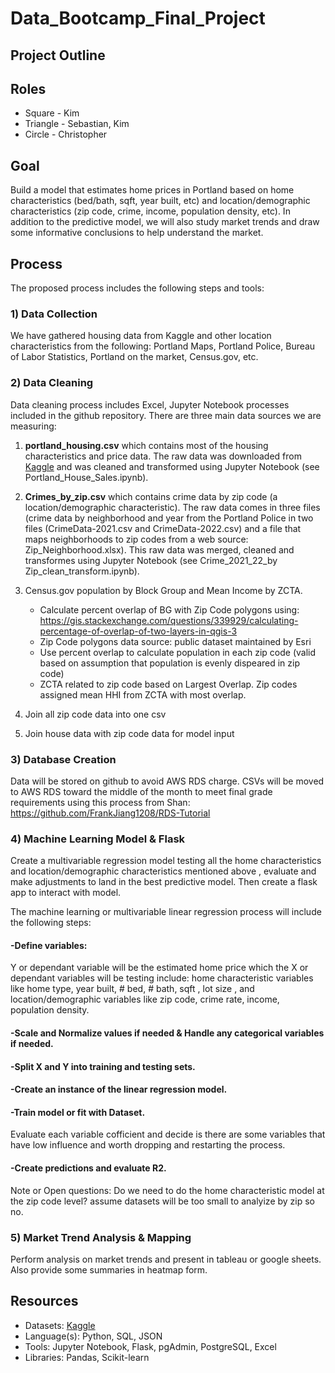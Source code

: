# Data_Bootcamp_Final_Project

## Project Outline
## Roles 
* Square - Kim
* Triangle - Sebastian, Kim
* Circle - Christopher


## Goal
Build a model that estimates home prices in Portland based on home characteristics (bed/bath, sqft, year built, etc) and location/demographic characteristics (zip code, crime, income, population density, etc). In addition to the predictive model, we will also study market trends and draw some informative conclusions to help understand the market. 

## Process
The proposed process includes the following steps and tools:

### 1) Data Collection
We have gathered housing data from Kaggle and other location characteristics from the following: Portland Maps, Portland Police, Bureau of Labor Statistics, Portland on the market, Census.gov, etc.

### 2) Data Cleaning
Data cleaning process includes Excel, Jupyter Notebook processes included in the github repository. There are three main data sources we are measuring:

1) **portland_housing.csv** which contains most of the housing characteristics and price data. The raw data was downloaded from [Kaggle](https://www.kaggle.com/datasets/threnjen/portland-housing-prices-sales-jul-2020-jul-2021?select=portland_housing.csv) and was cleaned and transformed using Jupyter Notebook (see Portland_House_Sales.ipynb). 

2) **Crimes_by_zip.csv** which contains crime data by zip code (a location/demographic characteristic). The raw data comes in three files (crime data by neighborhood and year from the Portland Police in two files (CrimeData-2021.csv and CrimeData-2022.csv) and a file that maps neighborhoods to zip codes from a web source: Zip_Neighborhood.xlsx). This raw data was merged,  cleaned and transformes using Jupyter Notebook (see Crime_2021_22_by Zip_clean_transform.ipynb). 

3) Census.gov population by Block Group and Mean Income by ZCTA.
    * Calculate percent overlap of BG with Zip Code polygons using:
    https://gis.stackexchange.com/questions/339929/calculating-percentage-of-overlap-of-two-layers-in-qgis-3
    * Zip Code polygons data source: public dataset maintained by Esri
    * Use percent overlap to calculate population in each zip code (valid based on assumption that population is evenly dispeared in zip code)
    * ZCTA related to zip code based on Largest Overlap. Zip codes assigned mean HHI from ZCTA with most overlap.

4) Join all zip code data into one csv
5) Join house data with zip code data for model input

### 3) Database Creation  
Data will be stored on github to avoid AWS RDS charge. CSVs will be moved to AWS RDS toward the middle of the month to meet final grade requirements using this process from Shan: https://github.com/FrankJiang1208/RDS-Tutorial

### 4) Machine Learning Model & Flask
Create a multivariable regression model testing all the home characteristics and location/demographic characteristics mentioned above , evaluate and make adjustments to land in the best predictive model. Then create a flask app to interact with model. 

The machine learning or multivariable linear regression process will include the following steps:

#### -Define variables:
Y or dependant variable will be the estimated home price which the X or dependant variables will be testing include: home characteristic variables like home type, year built, # bed, # bath, sqft , lot size , and location/demographic variables like zip code, crime rate, income, population density.

#### -Scale and Normalize values if needed & Handle any categorical variables if needed.

#### -Split X and Y into training and testing sets.

#### -Create an instance of the linear regression model.

#### -Train model or fit with Dataset.
Evaluate each variable cofficient and decide is there are some variables that have low influence and worth dropping and restarting the process. 

#### -Create predictions and evaluate R2.

Note or Open questions: Do we need to do the home characteristic model at the zip code level? assume datasets will be too small to analyize by zip so no.

### 5) Market Trend Analysis & Mapping
Perform analysis on market trends and present in tableau or google sheets. Also provide some summaries in heatmap form. 

## Resources
- Datasets: [Kaggle](https://www.kaggle.com/datasets/threnjen/portland-housing-prices-sales-jul-2020-jul-2021?select=portland_housing.csv)
- Language(s): Python, SQL, JSON
- Tools: Jupyter Notebook, Flask, pgAdmin, PostgreSQL, Excel
- Libraries: Pandas, Scikit-learn
